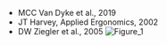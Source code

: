 
- MCC Van Dyke et al., 2019
- JT Harvey, Applied Ergonomics, 2002
- DW Ziegler et al., 2005
![Figure_1](https://user-images.githubusercontent.com/95470260/196177369-5a5e6e8c-a80b-44df-b727-a9ad9810c969.png)
